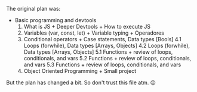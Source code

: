 The original plan was:

* Basic programming and devtools
	1. What is JS + Deeper Devtools + How to execute JS
	2. Variables (var, const, let) + Variable typing + Operadores
	3. Conditional operators + Case statements, Data types [Bools]
	4.1 Loops (forwhile), Data types [Arrays, Objects]
	4.2 Loops (forwhile), Data types [Arrays, Objects]
	5.1 Functions + review of loops, conditionals, and vars
	5.2 Functions + review of loops, conditionals, and vars
	5.3 Functions + review of loops, conditionals, and vars
	6. Object Oriented Programming + Small project

But the plan has changed a bit. So don't trust this file atm. :wink:
